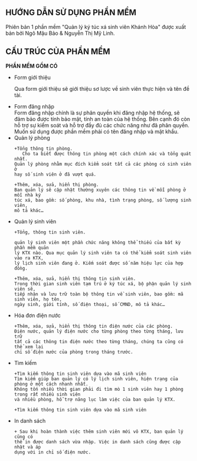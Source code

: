 ﻿## HƯỚNG DẪN SỬ DỤNG PHẦN MỀM

Phiên bản 1 phần mềm "Quản lý ký túc xá sinh viên Khánh Hòa"
được xuất bản bởi Ngô Mậu Bảo & Nguyễn Thị Mỹ Linh.

## CẤU TRÚC CỦA PHẦN MỀM 

**PHẦN MỀM GỒM CÓ**

<ul>
  <li>Form giới thiệu</li>

Qua form giới thiệu sẽ giới thiệu sơ lược về sinh viên thực hiện và tên đề tài.

  <li>Form đăng nhập </li>
	Form đăng nhập chính là sự phân quyền khi đăng nhập hệ thống, sẽ đảm 
bảo được tính bảo mật, tính an toàn của hệ thống. Bên cạnh đó còn hỗ trợ sự 
kiểm soát và hỗ trợ đầy đủ các chức năng như đã phân quyền.
 Muốn sử dụng được phần mềm phải có tên đăng nhập và mật khẩu.

<li>Quản lý phòng</li>

	+Tổng thông tin phòng.
	   Cho ta biết được thông tin phòng một cách chính xác và tổng quát nhất.
	Quản lý phòng nhằm mục đích kiểm soát tất cả các phòng có sinh viên ở 
	hay số sinh viên ở đã vượt quá.

	+Thêm, xóa, sửa, hiển thị phòng.
	Ban quản lý sẽ cập nhật thường xuyên các thông tin về mỗi phòng ở mỗi nhà ký 
	túc xá, bao gồm: số phòng, khu nhà, tình trạng phòng, số lượng sinh viên, 
	mô tả khác…

  <li>Quản lý sinh viên</li>

	+Tổng, thông tin sinh viên.

	quản lý sinh viên một phần chức năng không thể thiếu của bất kỳ phần mềm quản 
	lý KTX nào. Qua mục quản lý sinh viên ta có thể kiểm soát sinh viên vào ra KTX,
	lý lịch sinh viên đang ở. Kiếm soát được số năm hiệu lực của hợp đồng.

	+Thêm, xóa, sửa, hiển thị thông tin sinh viên.
	Trong thời gian sinh viên tạm trú ở ký túc xá, bộ phận quản lý sinh viên sẽ,
	tiếp nhận và lưu trữ toàn bộ thông tin về sinh viên, bao gồm: mã sinh viên, họ tên,
	ngày sinh, giới tính, số điện thoại, số CMND, mô tả khác…

  <li>Hóa đơn điện nước</li>

	+Thêm, xóa, sửa, hiển thị thông tin điện nước của các phòng.
	Điện nước, quản lý điện nước cho từng phòng theo từng tháng, lưu trữ 
	tất cả các thông tin điện nước theo từng tháng, chúng ta cũng có thể xem lại
	chỉ số điện nước của phòng trong tháng trước.

 <li>Tìm kiếm</li>

	+Tìm kiếm thông tin sinh viên dựa vào mã sinh viên
	Tìm kiếm giúp ban quản lý có lý lịch sinh viên, hiện trạng của phòng ở một cách nhanh nhất.
	Không tốn nhiều thời gian phải đi tìm mò 1 sinh viên hay 1 phòng trong rất nhiều sinh viên 
	và nhiều phòng, hỗ trợ năng lục làm việc của ban quản lý KTX.

	+Tìm kiếm thông tin sinh viên dựa vào mã sinh viên

<li>In danh sách</li>

	+ Sau khi hoàn thành việc thêm sinh viên mới vô KTX, ban quản lý cũng có
	thể in được danh sách vừa nhập. Việc in danh sách cũng được cập nhật và áp 
	dụng với in chỉ số điện nước.